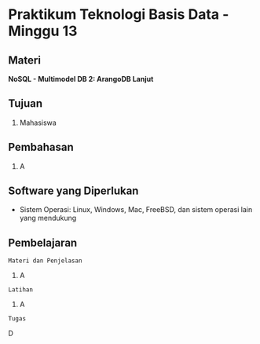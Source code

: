 # Praktikum Teknologi Basis Data - Minggu 13

## Materi

**NoSQL - Multimodel DB 2: ArangoDB Lanjut**

## Tujuan

1. Mahasiswa 

## Pembahasan

1. A 

## Software yang Diperlukan

* Sistem Operasi: Linux, Windows, Mac, FreeBSD, dan sistem operasi lain yang mendukung 

## Pembelajaran

```
Materi dan Penjelasan
```

1. A

```
Latihan
```

1. A

```
Tugas
```

D

